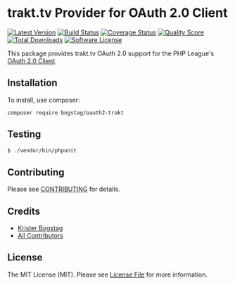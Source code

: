 # trakt.tv Provider for OAuth 2.0 Client
[![Latest Version](https://img.shields.io/github/release/bogstag/oauth2-trakt.svg?style=flat-square)](https://github.com/bogstag/oauth2-trakt/releases)
[![Build Status](https://img.shields.io/travis/bogstag/oauth2-trakt/master.svg?style=flat-square)](https://travis-ci.org/bogstag/oauth2-trakt)
[![Coverage Status](https://img.shields.io/scrutinizer/coverage/g/bogstag/oauth2-trakt.svg?style=flat-square)](https://scrutinizer-ci.com/g/bogstag/oauth2-trakt/code-structure)
[![Quality Score](https://img.shields.io/scrutinizer/g/bogstag/oauth2-trakt.svg?style=flat-square)](https://scrutinizer-ci.com/g/bogstag/oauth2-trakt)
[![Total Downloads](https://img.shields.io/packagist/dt/bogstag/oauth2-trakt.svg?style=flat-square)](https://packagist.org/packages/bogstag/oauth2-trakt)
[![Software License](https://img.shields.io/packagist/l/bogstag/oauth2-trakt.svg?style=flat-square)](LICENSE.md)

This package provides trakt.tv OAuth 2.0 support for the PHP League's [OAuth 2.0 Client](https://github.com/thephpleague/oauth2-client).

## Installation

To install, use composer:

```
composer require bogstag/oauth2-trakt
```

## Testing

``` bash
$ ./vendor/bin/phpunit
```

## Contributing

Please see [CONTRIBUTING](https://github.com/bogstag/oauth2-trakt/blob/master/CONTRIBUTING.md) for details.


## Credits

- [Krister Bogstag](https://github.com/bogstag)
- [All Contributors](https://github.com/bogstag/oauth2-trakt/contributors)


## License

The MIT License (MIT). Please see [License File](https://github.com/bogstag/oauth2-trakt/blob/master/LICENSE) for more information.
